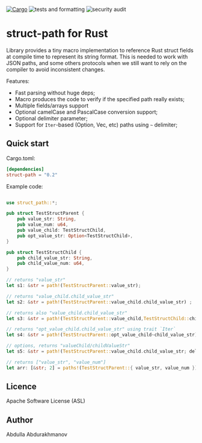 [![Cargo](https://img.shields.io/crates/v/struct-path.svg)](https://crates.io/crates/struct-path)
![tests and formatting](https://github.com/abdolence/struct-path-rs/workflows/tests%20&amp;%20formatting/badge.svg)
![security audit](https://github.com/abdolence/struct-path-rs/workflows/security%20audit/badge.svg)

# struct-path for Rust

Library provides a tiny macro implementation to reference Rust struct fields at compile time to represent its string format.
This is needed to work with JSON paths, and some others protocols when we still want to rely on the compiler to avoid inconsistent changes.

Features:
- Fast parsing without huge deps;
- Macro produces the code to verify if the specified path really exists;
- Multiple fields/arrays support
- Optional camelCase and PascalCase conversion support;
- Optional delimiter parameter;
- Support for `Iter`-based (Option, Vec, etc) paths using `~` delimiter;

## Quick start

Cargo.toml:
```toml
[dependencies]
struct-path = "0.2"
```

Example code:
```rust

use struct_path::*;

pub struct TestStructParent {
    pub value_str: String,
    pub value_num: u64,
    pub value_child: TestStructChild,
    pub opt_value_str: Option<TestStructChild>,
}

pub struct TestStructChild {
    pub child_value_str: String,
    pub child_value_num: u64,
}

// returns "value_str"
let s1: &str = path!(TestStructParent::value_str);

// returns "value_child.child_value_str"
let s2: &str = path!(TestStructParent::value_child.child_value_str) ;

// returns also "value_child.child_value_str"
let s3: &str = path!(TestStructParent::value_child,TestStructChild::child_value_str);

// returns "opt_value_child.child_value_str" using trait `Iter`
let s4: &str = path!(TestStructParent::opt_value_child~child_value_str);

// options, returns "valueChild/childValueStr"
let s5: &str = path!(TestStructParent::value_child.child_value_str; delim="/", case="camel") ;

// returns ["value_str", "value_num"]
let arr: [&str; 2] = paths!(TestStructParent::{ value_str, value_num });


```

## Licence
Apache Software License (ASL)

## Author
Abdulla Abdurakhmanov
